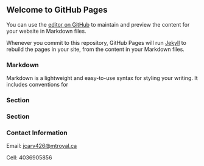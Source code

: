 ## Welcome to GitHub Pages

  
You can use the [editor on GitHub](https://github.com/JulianLLCarvalho/JulianLLCarvalho.github.io/edit/master/README.md) to maintain and preview the content for your website in Markdown files.

Whenever you commit to this repository, GitHub Pages will run [Jekyll](https://jekyllrb.com/) to rebuild the pages in your site, from the content in your Markdown files.

### Markdown

Markdown is a lightweight and easy-to-use syntax for styling your writing. It includes conventions for


### Section



### Section



### Contact Information

Email: jcarv426@mtroyal.ca

Cell: 4036905856
